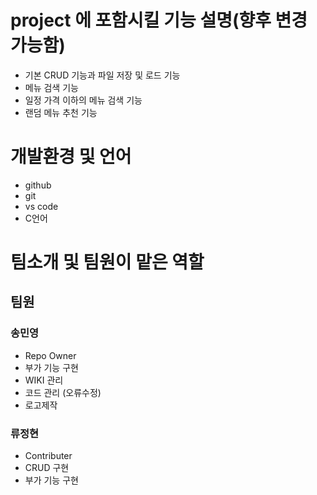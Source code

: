 # project 에 포함시킬 기능 설명(향후 변경 가능함)
- 기본 CRUD 기능과 파일 저장 및 로드 기능
- 메뉴 검색 기능
- 일정 가격 이하의 메뉴 검색 기능
- 랜덤 메뉴 추천 기능
# 개발환경 및 언어
- github
- git
- vs code
- C언어
# 팀소개 및 팀원이 맡은 역할
## 팀원
 ### 송민영
  - Repo Owner
  - 부가 기능 구현
  - WIKI 관리
  - 코드 관리 (오류수정) 
  - 로고제작
 ### 류정현
  - Contributer
  - CRUD 구현
  - 부가 기능 구현
